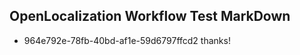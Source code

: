 ## OpenLocalization Workflow Test MarkDown
* 964e792e-78fb-40bd-af1e-59d6797ffcd2 
thanks!<!--HONumber=Mar16_HO2-->

